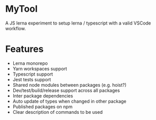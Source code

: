 # MyTool

A JS lerna experiment to setup lerna / typescript with a valid VSCode workflow.

# Features

- Lerna monorepo
- Yarn workspaces support
- Typescript support
- Jest tests support
- Shared node modules between packages (e.g. hoist?)
- Dev/test/build/release support across all packages
- Inter package dependencies
- Auto update of types when changed in other package
- Published packages on npm
- Clear description of commands to be used

